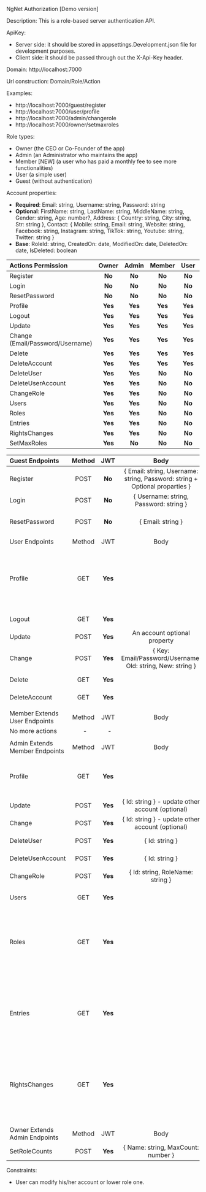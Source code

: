 ﻿

NgNet Authorization [Demo version]


Description: This is a role-based server authentication API.

ApiKey:

- Server side: it should be stored in appsettings.Development.json file for development purposes.
- Client side: it should be passed through out the X-Api-Key header. 

Domain: http://localhost:7000

Url construction: Domain/Role/Action

Examples: 

- http://localhost:7000/guest/register
- http://localhost:7000/user/profile
- http://localhost:7000/admin/changerole
- http://localhost:7000/owner/setmaxroles

Role types:

- Owner (the CEO or Co-Founder of the app)
- Admin (an Administrator who maintains the app)
- Member [NEW] (a user who has paid a monthly fee to see more functionalities)
- User (a simple user)
- Guest (without authentication)

Account properties:

- **Required**: Email: string, Username: string, Password: string
- **Optional**: FirstName: string, LastName: string, MiddleName: string, Gender: string, Age: number?, Address: { Country: string, City: string, Str: string }, Contact: { Mobile: string, Email: string, Website: string, Facebook: string, Instagram: string, TikTok: string, Youtube: string, Twitter: string }
- **Base**: RoleId: string, CreatedOn: date, ModifiedOn: date, DeletedOn: date, IsDeleted: boolean




|Actions Permission|Owner|Admin|Member|User|Guest|
| :- | :-: | :-: | :-: | :-: | :-: |
|Register|**No**|**No**|**No**|**No**|**Yes**|
|Login|**No**|**No**|**No**|**No**|**Yes**|
|ResetPassword|**No**|**No**|**No**|**No**|**Yes**|
|Profile|**Yes**|**Yes**|**Yes**|**Yes**|**No**|
|Logout|**Yes**|**Yes**|**Yes**|**Yes**|**No**|
|Update|**Yes**|**Yes**|**Yes**|**Yes**|**No**|
|Change (Email/Password/Username)|**Yes**|**Yes**|**Yes**|**Yes**|**No**|
|Delete|**Yes**|**Yes**|**Yes**|**Yes**|**No**|
|DeleteAccount|**Yes**|**Yes**|**Yes**|**Yes**|**No**|
|DeleteUser|**Yes**|**Yes**|**No**|**No**|**No**|
|DeleteUserAccount|**Yes**|**Yes**|**No**|**No**|**No**|
|ChangeRole|**Yes**|**Yes**|**No**|**No**|**No**|
|Users|**Yes**|**Yes**|**No**|**No**|**No**|
|Roles|**Yes**|**Yes**|**No**|**No**|**No**|
|Entries|**Yes**|**Yes**|**No**|**No**|**No**|
|RightsChanges|**Yes**|**Yes**|**No**|**No**|**No**|
|SetMaxRoles|**Yes**|**No**|**No**|**No**|**No**|




|Guest Endpoints|Method|JWT|Body|Response|
| :- | :-: | :-: | :-: | :-: |
|Register|POST|**No**|{ Email: string, Username: string, Password: string + Optional proparties }|Successful message|
|Login|POST|**No**|{ Username: string, Password: string }|Successful message|
|ResetPassword|POST|**No**|{ Email: string }|Successful message + Emailed|
||||||
|User Endpoints|Method|JWT|Body|Response|
|Profile|GET|**Yes**||{ Email: string, Username: string, CreatedOn: string, All Optional Properties }|
|Logout|GET|**Yes**||Successful message|
|Update|POST|**Yes**|An account optional property|Successful message|
|Change|POST|**Yes**|{ Key: Email/Password/Username, Old: string, New: string }|Successful message|
|Delete|GET|**Yes**||Successful message|
|DeleteAccount|GET|**Yes**||Successful message|
||||||
|Member Extends User Endpoints|Method|JWT|Body|Response|
|No more actions|` `-|` `-||` `-|
||||||
|Admin Extends Member Endpoints|Method|JWT|Body|Response|
|Profile|GET|**Yes**||{ Id: string, RoleName: string, BaseModels: {} }|
|Update|POST|**Yes**|{ Id: string } - update other account (optional)|Successful message|
|Change|POST|**Yes**|{ Id: string } - update other account (optional)|Successful message|
|DeleteUser|POST|**Yes**|{ Id: string }|Successful message|
|DeleteUserAccount|POST|**Yes**|{ Id: string }|Successful message|
|ChangeRole|POST|**Yes**|{ Id: string, RoleName: string }|Successful message|
|Users|GET|**Yes**||An array of profile information|
|Roles|GET|**Yes**||An array of [{ Id: string, Name: string, MaxCount: number, BaseModels: {} }]|
|Entries|GET|**Yes**||An array of entries [{ UserId: string, Username: string, Login: boolean, CreatedOn: string }]|
|RightsChanges|GET|**Yes**||An array of rights changes [{ From: string, To: string, Role: string, Date: string }]|
||<p></p><p></p>||||
|Owner Extends Admin Endpoints|Method|JWT|Body|Response|
|SetRoleCounts|POST|**Yes**|{ Name: string, MaxCount: number }|Successful message|

Constraints:

- User can modify his/her account or lower role one.

